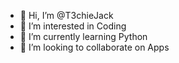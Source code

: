 - 👋 Hi, I’m @T3chieJack
- 👀 I’m interested in Coding 
- 🌱 I’m currently learning Python
- 💞️ I’m looking to collaborate on Apps

<!---
T3chieJack/T3chieJack is a ✨ special ✨ repository because its `README.md` (this file) appears on your GitHub profile.
You can click the Preview link to take a look at your changes.
--->
